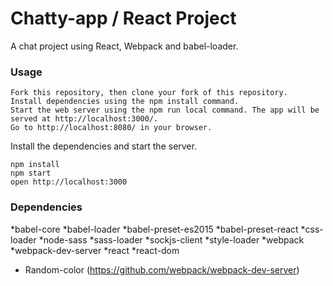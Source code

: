 Chatty-app / React Project
=====================

A chat project using React, Webpack and babel-loader. 

### Usage

```
Fork this repository, then clone your fork of this repository.
Install dependencies using the npm install command.
Start the web server using the npm run local command. The app will be served at http://localhost:3000/.
Go to http://localhost:8080/ in your browser.
```

Install the dependencies and start the server.

```
npm install
npm start
open http://localhost:3000
```

### Dependencies

*babel-core
*babel-loader
*babel-preset-es2015
*babel-preset-react
*css-loader
*node-sass
*sass-loader
*sockjs-client
*style-loader
*webpack
*webpack-dev-server
*react
*react-dom
* Random-color
(https://github.com/webpack/webpack-dev-server)
